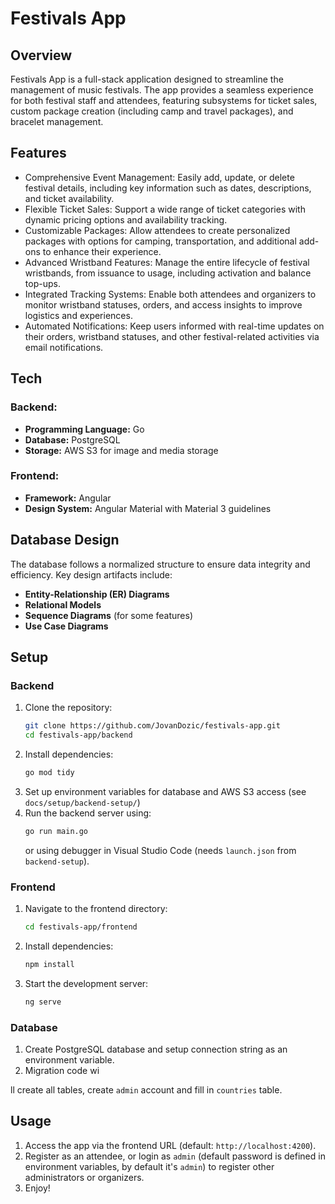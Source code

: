 # Festivals App

## Overview

Festivals App is a full-stack application designed to streamline the management of music festivals. The app provides a seamless experience for both festival staff and attendees, featuring subsystems for ticket sales, custom package creation (including camp and travel packages), and bracelet management.

## Features

- Comprehensive Event Management: Easily add, update, or delete festival details, including key information such as dates, descriptions, and ticket availability.
- Flexible Ticket Sales: Support a wide range of ticket categories with dynamic pricing options and availability tracking.
- Customizable Packages: Allow attendees to create personalized packages with options for camping, transportation, and additional add-ons to enhance their experience.
- Advanced Wristband Features: Manage the entire lifecycle of festival wristbands, from issuance to usage, including activation and balance top-ups.
- Integrated Tracking Systems: Enable both attendees and organizers to monitor wristband statuses, orders, and access insights to improve logistics and experiences.
- Automated Notifications: Keep users informed with real-time updates on their orders, wristband statuses, and other festival-related activities via email notifications.

## Tech

### Backend:

- **Programming Language:** Go
- **Database:** PostgreSQL
- **Storage:** AWS S3 for image and media storage

### Frontend:

- **Framework:** Angular
- **Design System:** Angular Material with Material 3 guidelines

## Database Design

The database follows a normalized structure to ensure data integrity and efficiency. Key design artifacts include:

- **Entity-Relationship (ER) Diagrams**
- **Relational Models**
- **Sequence Diagrams** (for some features)
- **Use Case Diagrams**

## Setup

### Backend

1. Clone the repository:
   ```bash
   git clone https://github.com/JovanDozic/festivals-app.git
   cd festivals-app/backend
   ```
2. Install dependencies:
   ```bash
   go mod tidy
   ```
3. Set up environment variables for database and AWS S3 access (see `docs/setup/backend-setup/`)
4. Run the backend server using:
   ```bash
   go run main.go
   ```
   or using debugger in Visual Studio Code (needs `launch.json` from `backend-setup`).

### Frontend

1. Navigate to the frontend directory:
   ```bash
   cd festivals-app/frontend
   ```
2. Install dependencies:
   ```bash
   npm install
   ```
3. Start the development server:
   ```bash
   ng serve
   ```

### Database

1. Create PostgreSQL database and setup connection string as an environment variable.
2. Migration code wi

ll create all tables, create `admin` account and fill in `countries` table.

## Usage

1. Access the app via the frontend URL (default: `http://localhost:4200`).
2. Register as an attendee, or login as `admin` (default password is defined in environment variables, by default it's `admin`) to register other administrators or organizers.
3. Enjoy!
